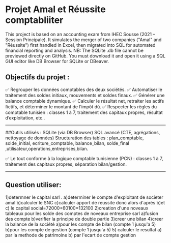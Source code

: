 # Projet Amal et Réussite comptabliiter
This project is based on an accounting exam from IHEC Sousse (2021 – Session Principale). It simulates the merger of two companies ("Amal" and "Réussite") first handled in Excel, then migrated into SQL for automated financial reporting and analysis.
NB: The SQLite .db file cannot be previewed directly on GitHub. You must download it and open it using a SQL GUI editor like DB Browser for SQLite or DBeaver.

## Objectifs du projet :

✅ Regrouper les données comptables des deux sociétés.
✅ Automatiser le traitement des soldes initiaux, mouvements et soldes finaux.
✅ Générer une balance comptable dynamique.
✅ Calculer le résultat net, retraiter les actifs fictifs, et déterminer le montant de l’impôt dû.
✅ Respecter les règles du  comptable tunisien  : classes 1 à 7, traitement des capitaux propres, résultat d’exploitation, etc..

---

##Outils utilisés :
SQLite (via DB Browser)
SQL avancé (CTE, agrégations, nettoyage de données)
Structuration des tables : plan_comptable, solde_initial, ecriture_comptable, balance_bilan, solde_final ,utilisateur,operations,entreprises,bilan.

✅ Le tout conforme à la logique comptable tunisienne (PCN) : classes 1 à 7, traitement des capitaux propres, séparation bilan/gestion.

---

## Question utiliser:
1)determner le capital sarl .
  a)determiner le compte d'exploitant de societer amal
  b)calculer le SNC
  c)calculer apport de reussite 
donc alors d'aprés b)et c) le capital social=72000+60100=132100
2)creation d'une noveaux tableaux pour les solde des comptes de noveaux entreprise sarl
  a)fusion des compte 
  b)verifier la principe de double partie 
3)creer une bilan
4)creer la balance de la société
 a)pour les compte de bilan (compte 1 jusqu'a 5)
 b)pour les compte de gestion (compte 1 jusqu'a 5)
5) calculer le resultat
 a) par la methode de patrimoine
 b) par l'ecart de compte gestion
